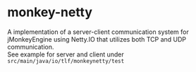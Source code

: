 # monkey-netty
A implementation of a server-client communication system for jMonkeyEngine using Netty.IO that utilizes both TCP and UDP communication.  
See example for server and client under `src/main/java/io/tlf/monkeynetty/test`
